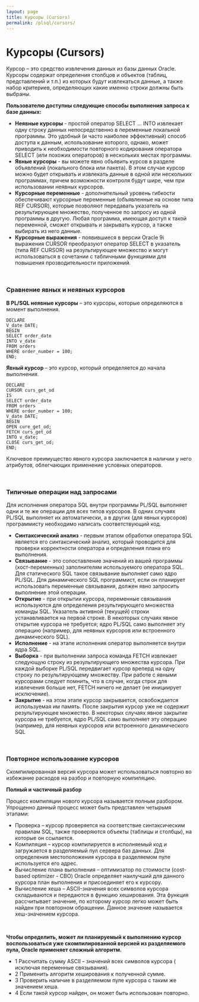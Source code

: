 ```yaml
---
layout: page
title: Курсоры (Cursors)
permalink: /plsql/cursors/
---
```


# Курсоры (Cursors)

Курсор – это средство извлечения данных из базы данных Oracle. Курсоры содержат определения столбцов и объектов (таблиц, представлений  и т.п.) из которых будут извлекаться данные, а также набор критериев, определяющих какие именно строки должны быть выбраны.


<strong>Пользователю доступны следующие способы выполнения запроса к базе данных:</strong>


<ul>
<li><strong>Неявные курсоры</strong> - простой оператор SELECT ... INTO извлекает одну строку данных непосредственно в переменные локальной программы. Это удобный (и часто наиболее эффективный) способ доступа к данным, использование которого, однако, может приводить к необходимости повторного кодирования оператора SELECT (или похожих операторов) в нескольких местах программы.</li>
<li><strong>Явные курсоры</strong> - вы можете явно объявить курсов в разделе объявлений (локального блока или пакета). В этом случае курсор  можно будет открывать и извлекать данные в одной или нескольких программах, причем возможности контроля будут шире, чем при использовании неявных курсоров. </li>
<li><strong>Курсорные переменные</strong> - дополнительный уровень гибкости обеспечивают курсорные переменные (объявленные на основе типа REF CURSOR), которые позволяют передавать указатель на результирующее множество, полученное по запросу из одной программы в другую. Любая программа, имеющая доступ к такой переменной, сможет открывать и закрывать курсор, а также выбирать из него данные.</li>
<li><strong>Курсорные выражения</strong> - появившиеся в версии Oracle 9i выражения CURSOR преобразуют оператор SELECT  в указатель (типа REF CURSOR)  на результирующее множество и могут использоваться в сочетании с табличными функциями для повышения прозводительности приложений.</li>
</ul>



<br/>

### Сравнение явных и неявных курсоров

<strong> В PL/SQL неявные курсоры</strong> – это курсоры, которые определяются в момент выполнения.


    DECLARE
    V_date DATE;
    BEGIN
    SELECT order_date
    INTO v_date
    FROM orders
    WHERE order_number = 100;
    END;



<strong>Явный курсор </strong> – это курсор, который определяется до начала выполнения.


    DECLARE
    CURSOR curs_get_od
    IS
    SELECT order_date
    FROM orders
    WHERE order_number = 100;
    V_date DATE;
    BEGIN
    OPEN cure_get_od;
    FETCH curs_get_od
    INTO v_date;
    CLOSE curs_get_od;
    END;


Ключевое преимущество явного курсора заключается в наличии у него атрибутов, облегчающих применение условных операторов.


<br/>

### Типичные операции над запросами


Для исполнения оператора SQL внутри программы PL/SQL выполняет одни и те же операции для всех типов курсоров. В одних случаях PL/SQL выполняет их автоматически, а в других (для явных курсоров) программисту необходимо написать соответствующий код.

<ul>
<li><strong>Синтаксический анализ</strong> - первым этапом обработки оператора SQL является его синтаксический анализ, который проводится для проверки корректности оператора и определения плана его выполнения.</li>
<li><strong>Связывание</strong> - это сопоставление значений из вашей программы (хост-переменных) заполнителям используемого оператора SQL.  Для статического SQL такое связывание выполняет само ядро PL/SQL. Для динамического SQL программист, если он планирует использовать переменные связывания, должен явно запросить выполнение этой операции.</li>
<li><strong>Открытие</strong> - при открытии курсора, переменные связывания используются для определения результирующего множества команды SQL. Указатель активной (текущей) строки устанавливается на первой строке. В некоторых случаях явное открытие курсора не требуется; ядро PL/SQL само выполняет эту операцию (например, для неявных курсоров или встроенного динамического SQL).</li>
<li><strong>Исполнение</strong> - на этапе исполнения оператор выполняется внутри ядра SQL.</li>
<li><strong>Выборка</strong> - при выполнении запроса команда FETCH извлекает следующую строку из результирующего множества курсора. При каждой выборке PL/SQL передвигает курсор вреперд на одну строку по результирующему множеству. При работе с явными курсорами следует помнить, что в случае, когда строк для извлечения больше нет, FETCH ничего не делает (не инициирует исключение).</li>
<li><strong>Закрытие</strong> - на этом этапе курсор закрывается, освобождается используемая им память. После закрытия курсор уже не содержит результирующее множество. В некоторых случаях явное закрытие курсора не требуется, ядро PL/SQL само выполняет эту операцию (например, для неявных курсоров или встроенного динамического SQL</li>
</ul>


<br/>

<h3>Повторное использование курсоров</h3>


Скомпилированная версия курсора может использоваться повторно во избежание расходов на разбор и повторную компиляцию.


<strong>Полный и частичный разбор </strong>


Процесс компиляции нового курсора называется полным разбором. Упрощенно данный процесс может быть представлен четырьмя этапами:


<ul>
<li>Проверка – курсор проверяется на соответствие синтаксическим правилам SQL, также проверяются объекты (таблицы и столбцы), на которые он ссылается.</li>
<li>Компиляция – курсор компилируется в исполняемый код и загружается в разделяемый пул сервера баз данных. Для определения местоположения курсора в разделяемом пуле используется его адрес.</li>
<li>Вычисление плана выполнения – оптимизатор по стоимости (cost-based optimizer - CBO) Oracle определяет наилучший для данного курсора план выполнения и присоединяет его к курсору.</li>
<li>Вычисление хеша – ASCII-значения всех символов курсора складываются и передаются в функцию хеширования. Эта функция рассчитывает значение, по которому курсор легко может быть найден при повторном обращении. Данное значение называется хеш-значением курсора. </li>
</ul>


<br/>

<strong>Чтобы определить, может ли планируемый к выполнению курсор воспользоваться уже скомпилированной версией из разделяемого пула, Oracle применяет сложный алгоритм.</strong>


<ul>
<li>1 Рассчитать сумму ASCII – значений всех символов курсора ( исключая переменные связывания).</li>
<li>2 Применить алгоритм хеширования к полученной сумме.</li>
<li>3 Проверить наличие в разделяемом пуле курсора с таким же значением хеша.</li>
<li>4 Если такой курсор найден, он может быть использован повторно.</li>
</ul>
